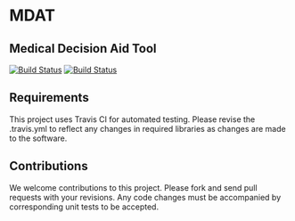 # MDAT

## Medical Decision Aid Tool

[![Build Status](https://travis-ci.org/ctsit/mdat.svg?branch=master)](https://travis-ci.org/ctsit/mdat)
[![Build Status](https://travis-ci.org/ctsit/mdat.svg?branch=develop)](https://travis-ci.org/ctsit/mdat)

## Requirements

This project uses Travis CI for automated testing. Please revise the .travis.yml to reflect any changes in required libraries as changes are made to the software.

## Contributions

We welcome contributions to this project. Please fork and send pull requests with your revisions. Any code changes must be accompanied by corresponding unit tests to be accepted.
